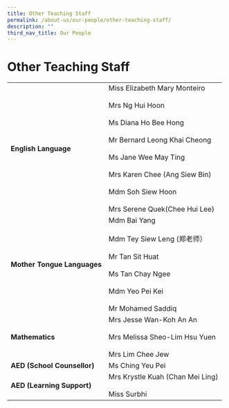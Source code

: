 ```yaml
---
title: Other Teaching Staff
permalink: /about-us/our-people/other-teaching-staff/
description: ""
third_nav_title: Our People
---
```

# **Other Teaching Staff**

|  	|  	|
|---	|---	|
| **English   Language** 	| Miss Elizabeth Mary Monteiro<br>     <br>Mrs Ng Hui Hoon<br>      <br>Ms Diana Ho Bee Hong<br>     <br>Mr Bernard Leong Khai Cheong<br> <br>Ms Jane Wee May Ting<br> <br>Mrs Karen Chee (Ang Siew Bin)<br> <br>Mdm Soh Siew Hoon <br> <br>Mrs Serene Quek(Chee Hui Lee)  	|
| **Mother   Tongue Languages** 	| Mdm Bai Yang<br>     <br>Mdm Tey Siew Leng (郑老师）<br>   <br>Mr Tan Sit Huat<br>      <br> Ms Tan Chay Ngee<br>    <br>Mdm Yeo Pei Kei<br>   <br>Mr Mohamed Saddiq 	|
| **Mathematics** 	| Mrs Jesse Wan-Koh An An <br><br> Mrs Melissa Sheo-Lim Hsu Yuen<br>  <br>Mrs Lim Chee Jew 	|
| **AED (School Counsellor)** 	| Ms Ching Yeu Pei 	|
| **AED (Learning Support)** 	| Mrs Krystle   Kuah (Chan Mei Ling) <br> <br> Miss Surbhi 	|